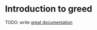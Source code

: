# Introduction to greed

TODO: write [great documentation](http://jacobian.org/writing/great-documentation/what-to-write/)
